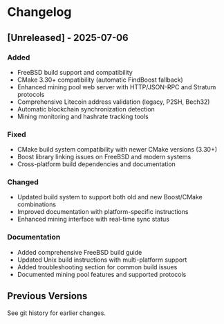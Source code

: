 # Changelog

## [Unreleased] - 2025-07-06

### Added
- FreeBSD build support and compatibility
- CMake 3.30+ compatibility (automatic FindBoost fallback)
- Enhanced mining pool web server with HTTP/JSON-RPC and Stratum protocols
- Comprehensive Litecoin address validation (legacy, P2SH, Bech32)
- Automatic blockchain synchronization detection
- Mining monitoring and hashrate tracking tools

### Fixed
- CMake build system compatibility with newer CMake versions (3.30+)
- Boost library linking issues on FreeBSD and modern systems
- Cross-platform build dependencies and documentation

### Changed
- Updated build system to support both old and new Boost/CMake combinations
- Improved documentation with platform-specific instructions
- Enhanced mining interface with real-time sync status

### Documentation
- Added comprehensive FreeBSD build guide
- Updated Unix build instructions with multi-platform support
- Added troubleshooting section for common build issues
- Documented mining pool features and supported protocols

## Previous Versions
See git history for earlier changes.
